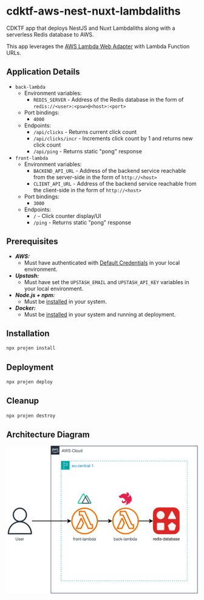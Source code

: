 # cdktf-aws-nest-nuxt-lambdaliths

CDKTF app that deploys NestJS and Nuxt Lambdaliths along with a serverless Redis database to AWS.

This app leverages the [AWS Lambda Web Adapter](https://github.com/awslabs/aws-lambda-web-adapter) with Lambda Function URLs.

## Application Details

- `back-lambda`
  - Environment variables:
    - `REDIS_SERVER` - Address of the Redis database in the form of `redis://<user>:<psw>@<host>:<port>`
  - Port bindings:
    - `4000`
  - Endpoints:
    - `/api/clicks` - Returns current click count
    - `/api/clicks/incr` - Increments click count by 1 and returns new click count
    - `/api/ping` - Returns static "pong" response
- `front-lambda`
  - Environment variables:
    - `BACKEND_API_URL` - Address of the backend service reachable from the server-side in the form of `http://<host>`
    - `CLIENT_API_URL` -  Address of the backend service reachable from the client-side in the form of `http://<host>`
  - Port bindings:
    - `3000`
  - Endpoints:
    - `/`  - Click counter display/UI
    - `/ping` - Returns static "pong" response

## Prerequisites

- **_AWS:_**
  - Must have authenticated with [Default Credentials](https://registry.terraform.io/providers/hashicorp/aws/latest/docs#authentication-and-configuration) in your local environment.
- **_Upstash:_**
  - Must have set the `UPSTASH_EMAIL` and `UPSTASH_API_KEY` variables in your local environment.
- **_Node.js + npm:_**
  - Must be [installed](https://docs.npmjs.com/downloading-and-installing-node-js-and-npm) in your system.
- **_Docker:_**
  - Must be [installed](https://docs.docker.com/get-docker/) in your system and running at deployment.

## Installation

```sh
npx projen install
```

## Deployment

```sh
npx projen deploy
```

## Cleanup

```sh
npx projen destroy
```

## Architecture Diagram

![Architecture Diagram](./src/assets/arch.svg)
